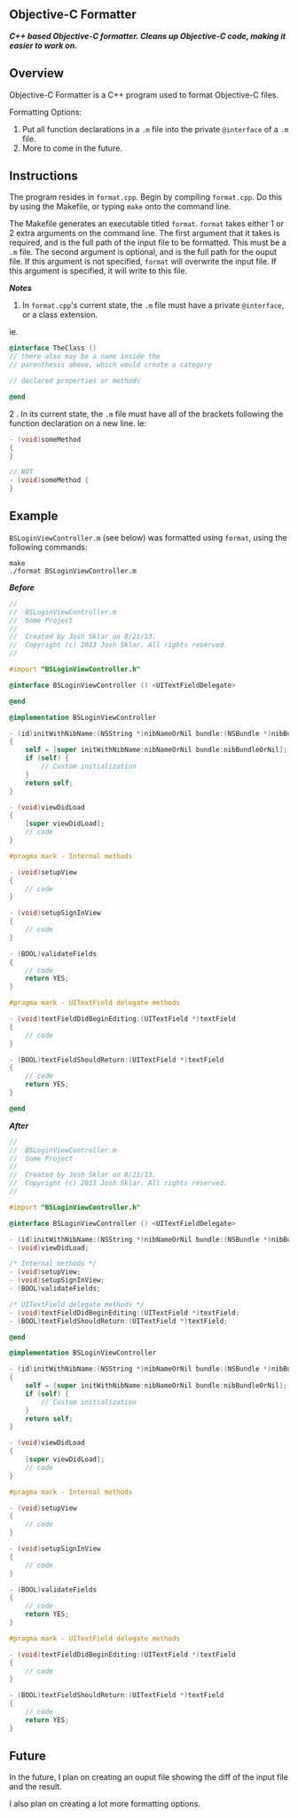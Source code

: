 ## Objective-C Formatter

***C++ based Objective-C formatter. Cleans up Objective-C code, making it easier to work on.***

Overview
------------

Objective-C Formatter is a C++ program used to format Objective-C files.

Formatting Options:

1. Put all function declarations in a `.m` file into the private `@interface` of a `.m` file.
2. More to come in the future.


Instructions
------------
The program resides in `format.cpp`. Begin by compiling `format.cpp`. Do this by using the Makefile, or typing `make` onto the command line.

The Makefile generates an executable titled `format`. `format` takes either 1 or 2 extra arguments on the command line. The first argument that it takes is required, and is the full path of the input file to be formatted. This must be a `.m` file. The second argument is optional, and is the full path for the ouput file. If this argument is not specified, `format` will overwrite the input file. If this argument is specified, it will write to this file.

***Notes***

1. In `format.cpp`'s current state, the `.m` file must have a private `@interface`, or a class extension.

ie.

```objective-c
@interface TheClass ()	
// there also may be a name inside the
// parenthesis above, which would create a category

// declared properties or methods

@end
```
2
. In its current state, the `.m` file must have all of the brackets following the function declaration on a new line. Ie:

```objective-c
- (void)someMethod
{
}

// NOT
- (void)someMethod {
}
```

Example
-------
`BSLoginViewController.m` (see below) was formatted using `format`, using the following commands:

```
make
./format BSLoginViewController.m
```

***Before***

```objective-c
//
//  BSLoginViewController.m
//  Some Project
//
//  Created by Josh Sklar on 8/21/13.
//  Copyright (c) 2013 Josh Sklar. All rights reserved.
//

#import "BSLoginViewController.h"

@interface BSLoginViewController () <UITextFieldDelegate>

@end

@implementation BSLoginViewController

- (id)initWithNibName:(NSString *)nibNameOrNil bundle:(NSBundle *)nibBundleOrNil
{
    self = [super initWithNibName:nibNameOrNil bundle:nibBundleOrNil];
    if (self) {
        // Custom initialization
    }
    return self;
}

- (void)viewDidLoad
{
    [super viewDidLoad];
    // code
}

#pragma mark - Internal methods

- (void)setupView
{
    // code
}

- (void)setupSignInView
{
    // code
}

- (BOOL)validateFields
{
    // code
    return YES;
}

#pragma mark - UITextField delegate methods

- (void)textFieldDidBeginEditing:(UITextField *)textField
{
    // code
}

- (BOOL)textFieldShouldReturn:(UITextField *)textField
{
    // code
    return YES;
}

@end
```

***After***

```objective-c
//
//  BSLoginViewController.m
//  Some Project
//
//  Created by Josh Sklar on 8/21/13.
//  Copyright (c) 2013 Josh Sklar. All rights reserved.
//

#import "BSLoginViewController.h"

@interface BSLoginViewController () <UITextFieldDelegate>

- (id)initWithNibName:(NSString *)nibNameOrNil bundle:(NSBundle *)nibBundleOrNil;
- (void)viewDidLoad;

/* Internal methods */
- (void)setupView;
- (void)setupSignInView;
- (BOOL)validateFields;

/* UITextField delegate methods */
- (void)textFieldDidBeginEditing:(UITextField *)textField;
- (BOOL)textFieldShouldReturn:(UITextField *)textField;

@end

@implementation BSLoginViewController

- (id)initWithNibName:(NSString *)nibNameOrNil bundle:(NSBundle *)nibBundleOrNil
{
    self = [super initWithNibName:nibNameOrNil bundle:nibBundleOrNil];
    if (self) {
        // Custom initialization
    }
    return self;
}

- (void)viewDidLoad
{
    [super viewDidLoad];
    // code
}

#pragma mark - Internal methods

- (void)setupView
{
    // code
}

- (void)setupSignInView
{
    // code
}

- (BOOL)validateFields
{
    // code
    return YES;
}

#pragma mark - UITextField delegate methods

- (void)textFieldDidBeginEditing:(UITextField *)textField
{
    // code
}

- (BOOL)textFieldShouldReturn:(UITextField *)textField
{
    // code
    return YES;
}


```



Future
-------

In the future, I plan on creating an ouput file showing the diff of the input file and the result.

I also plan on creating a lot more formatting options.

